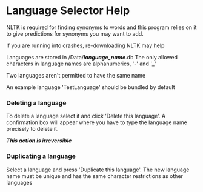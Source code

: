 # Language Selector Help

NLTK is required for finding synonyms to words and this program relies on it to
give predictions for synonyms you may want to add.

If you are running into crashes, re-downloading NLTK may help

Languages are stored in /Data/***language_name***.db
The only allowed characters in language names are alphanumerics, '-' and '_'

Two languages aren't permitted to have the same name

An example language 'TestLanguage' should be bundled by default

### Deleting a language
To delete a language select it and click 'Delete this language'. A confirmation box will appear
where you have to type the language name precisely to delete it.

***This action is irreversible***

### Duplicating a language
Select a language and press 'Duplicate this language'. The new language name must be unique and
has the same character restrictions as other languages